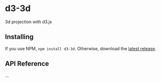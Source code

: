# d3-3d

3d projection with d3.js

## Installing

If you use NPM, `npm install d3-3d`. Otherwise, download the [latest release](https://github.com/niekes/d3-3d/releases/latest).

## API Reference

...
